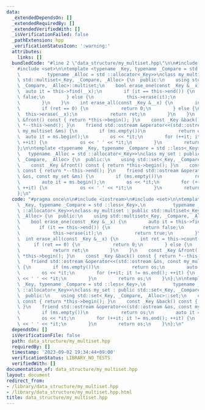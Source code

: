 ```yaml
---
data:
  _extendedDependsOn: []
  _extendedRequiredBy: []
  _extendedVerifiedWith: []
  _isVerificationFailed: false
  _pathExtension: hpp
  _verificationStatusIcon: ':warning:'
  attributes:
    links: []
  bundledCode: "#line 2 \"data_structure/my_multiset.hpp\"\n\n#include <iostream>\n\
    #include <set>\n\ntemplate <typename _Key, typename _Compare = std ::less<_Key>,\n\
    \          typename _Alloc = std ::allocator<_Key>>\nclass my_multiset : public\
    \ std::multiset<_Key, _Compare, _Alloc> {\n  public:\n    using std::multiset<_Key,\
    \ _Compare, _Alloc>::multiset;\n    bool erase_one(const _Key &__x) {\n      \
    \  auto it = this->find(__x);\n        if (it == this->end()) {\n            return\
    \ false;\n        } else {\n            this->erase(it);\n            return true;\n\
    \        }\n    }\n    int erase_all(const _Key &__x) {\n        int ret = this->count(__x);\n\
    \        if (ret == 0) {\n            return 0;\n        } else {\n          \
    \  this->erase(__x);\n            return ret;\n        }\n    }\n    const _Key\
    \ &front() const { return *this->begin(); }\n    const _Key &back() const { return\
    \ *--this->end(); }\n    friend std::ostream &operator<<(std::ostream &os, const\
    \ my_multiset &ms) {\n        if (ms.empty())\n            return os;\n      \
    \  auto it = ms.begin();\n        os << *it;\n        for (++it; it != ms.end();\
    \ ++it) {\n            os << ' ' << *it;\n        }\n        return os;\n    }\n\
    };\n\ntemplate <typename _Key, typename _Compare = std ::less<_Key>,\n       \
    \   typename _Alloc = std ::allocator<_Key>>\nclass my_set : public std::set<_Key,\
    \ _Compare, _Alloc> {\n  public:\n    using std::set<_Key, _Compare, _Alloc>::set;\n\
    \    const _Key &front() const { return *this->begin(); }\n    const _Key &back()\
    \ const { return *--this->end(); }\n    friend std::ostream &operator<<(std::ostream\
    \ &os, const my_set &ms) {\n        if (ms.empty())\n            return os;\n\
    \        auto it = ms.begin();\n        os << *it;\n        for (++it; it != ms.end();\
    \ ++it) {\n            os << ' ' << *it;\n        }\n        return os;\n    }\n\
    };\n"
  code: "#pragma once\n\n#include <iostream>\n#include <set>\n\ntemplate <typename\
    \ _Key, typename _Compare = std ::less<_Key>,\n          typename _Alloc = std\
    \ ::allocator<_Key>>\nclass my_multiset : public std::multiset<_Key, _Compare,\
    \ _Alloc> {\n  public:\n    using std::multiset<_Key, _Compare, _Alloc>::multiset;\n\
    \    bool erase_one(const _Key &__x) {\n        auto it = this->find(__x);\n \
    \       if (it == this->end()) {\n            return false;\n        } else {\n\
    \            this->erase(it);\n            return true;\n        }\n    }\n  \
    \  int erase_all(const _Key &__x) {\n        int ret = this->count(__x);\n   \
    \     if (ret == 0) {\n            return 0;\n        } else {\n            this->erase(__x);\n\
    \            return ret;\n        }\n    }\n    const _Key &front() const { return\
    \ *this->begin(); }\n    const _Key &back() const { return *--this->end(); }\n\
    \    friend std::ostream &operator<<(std::ostream &os, const my_multiset &ms)\
    \ {\n        if (ms.empty())\n            return os;\n        auto it = ms.begin();\n\
    \        os << *it;\n        for (++it; it != ms.end(); ++it) {\n            os\
    \ << ' ' << *it;\n        }\n        return os;\n    }\n};\n\ntemplate <typename\
    \ _Key, typename _Compare = std ::less<_Key>,\n          typename _Alloc = std\
    \ ::allocator<_Key>>\nclass my_set : public std::set<_Key, _Compare, _Alloc> {\n\
    \  public:\n    using std::set<_Key, _Compare, _Alloc>::set;\n    const _Key &front()\
    \ const { return *this->begin(); }\n    const _Key &back() const { return *--this->end();\
    \ }\n    friend std::ostream &operator<<(std::ostream &os, const my_set &ms) {\n\
    \        if (ms.empty())\n            return os;\n        auto it = ms.begin();\n\
    \        os << *it;\n        for (++it; it != ms.end(); ++it) {\n            os\
    \ << ' ' << *it;\n        }\n        return os;\n    }\n};\n"
  dependsOn: []
  isVerificationFile: false
  path: data_structure/my_multiset.hpp
  requiredBy: []
  timestamp: '2023-09-02 19:34:44+09:00'
  verificationStatus: LIBRARY_NO_TESTS
  verifiedWith: []
documentation_of: data_structure/my_multiset.hpp
layout: document
redirect_from:
- /library/data_structure/my_multiset.hpp
- /library/data_structure/my_multiset.hpp.html
title: data_structure/my_multiset.hpp
---
```

